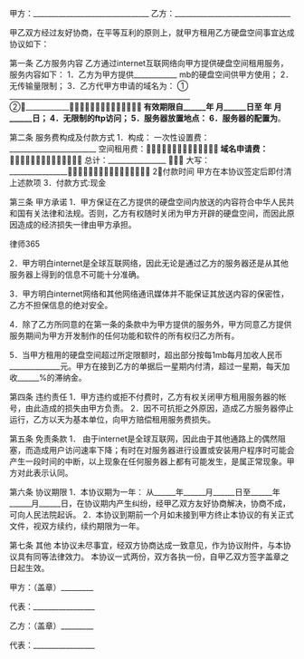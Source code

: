 
 


甲方：________________________________
乙方：________________________________


甲乙双方经过友好协商，在平等互利的原则上，就甲方租用乙方硬盘空间事宜达成协议如下：


第一条 乙方服务内容
乙方通过internet互联网络向甲方提供硬盘空间租用服务，服务内容如下：
1．乙方为甲方提供____________ mb的硬盘空间供甲方使用；
2．无传输量限制；
3．乙方代甲方申请的域名为：
① __________________________________________________
②__________________________________________________
有效期限自______年 ______月______日至 ______年 ______月______日；
4．无限制的ftp访问；
5．服务器放置地点：________________________
6．服务器的配置为________________________________。


第二条 服务费构成及付款方式
1．构成：
一次性设置费：________________________
空间租用费：________________________
域名申请费：________________________
总计：________________ 
大写：________________
2．付款时间
甲方在本协议签定后即付清上述款项
3．付款方式:现金


第三条 甲方承诺
1．甲方保证在乙方提供的硬盘空间内放送的内容符合中华人民共和国有关法律和法规。否则，乙方有权随时关闭为甲方开辟的硬盘空间，而因此原因造成的经济损失一律由甲方承担。




 
律师365






2．甲方明白internet是全球互联网络，因此无论是通过乙方的服务器还是从其他服务器上得到的信息不可能十分准确。

3．甲方明白internet网络和其他网络通讯媒体并不能保证其放送内容的保密性，乙方不担保信息的绝对安全。

4．除了乙方所同意的在第一条的条款中为甲方提供的服务外，甲方同意乙方提供服务期间为甲方开发制作的任何功能和软件的所有权归乙方所有。

5．当甲方租用的硬盘空间超过所定限额时，超出部分按每1mb每月加收人民币______________元。甲方在接到乙方的单据后一星期内付清，超过一星期，每天加收______%的滞纳金。




第四条 违约责任
1．甲方违约或拒不付费时，乙方有权关闭甲方租用服务器的帐号，由此造成的损失由甲方负责。
2．因不可抗拒之外原因，造成乙方服务器停止运行，乙方以天为基本单位，向甲方赔偿租用服务费损失。


第五条 免责条款
1． 由于internet是全球互联网，因此由于其他通路上的偶然阻塞，而造成用户访问速率下降；有时在对服务器进行设置或安装用户程序时可能会产生一段时间的中断，以上现象在任何服务器上都有可能发生，是属正常现象。甲方对此表示认同。


第六条 协议期限
1．本协议期为一年：
从______年______月______日至______年______月______日，在协议期内产生纠纷，经甲乙双方友好协商解决，协商不成，可向人民法院起诉。
2．本协议到期前一个月如未接到甲方终止本协议的有关正式文件，视双方续约，续约期限为一年。


第七条 其他
本协议未尽事宜，经双方协商达成一致意见，作为协议附件，与本协议具有同等法律效力。
本协议一式两份，双方各执一份，自甲乙双方签字盖章之日起生效。



 

 
甲方：（盖章）_________
 
代表：_________________
 
乙方：（盖章）_________
 
代表：_________________
 

 
 

 
 
 
  
 
  
 
   


   
 

   


   


   
 
 
  
 
 
 


